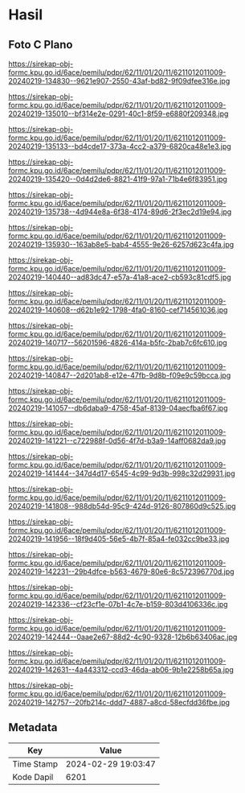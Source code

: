 # Hasil

## Foto C Plano

https://sirekap-obj-formc.kpu.go.id/6ace/pemilu/pdpr/62/11/01/20/11/6211012011009-20240219-134830--9621e907-2550-43af-bd82-9f09dfee316e.jpg

https://sirekap-obj-formc.kpu.go.id/6ace/pemilu/pdpr/62/11/01/20/11/6211012011009-20240219-135010--bf314e2e-0291-40c1-8f59-e6880f209348.jpg

https://sirekap-obj-formc.kpu.go.id/6ace/pemilu/pdpr/62/11/01/20/11/6211012011009-20240219-135133--bd4cde17-373a-4cc2-a379-6820ca48e1e3.jpg

https://sirekap-obj-formc.kpu.go.id/6ace/pemilu/pdpr/62/11/01/20/11/6211012011009-20240219-135420--0d4d2de6-8821-41f9-97a1-71b4e6f83951.jpg

https://sirekap-obj-formc.kpu.go.id/6ace/pemilu/pdpr/62/11/01/20/11/6211012011009-20240219-135738--4d944e8a-6f38-4174-89d6-2f3ec2d19e94.jpg

https://sirekap-obj-formc.kpu.go.id/6ace/pemilu/pdpr/62/11/01/20/11/6211012011009-20240219-135930--163ab8e5-bab4-4555-9e26-6257d623c4fa.jpg

https://sirekap-obj-formc.kpu.go.id/6ace/pemilu/pdpr/62/11/01/20/11/6211012011009-20240219-140440--ad83dc47-e57a-41a8-ace2-cb593c81cdf5.jpg

https://sirekap-obj-formc.kpu.go.id/6ace/pemilu/pdpr/62/11/01/20/11/6211012011009-20240219-140608--d62b1e92-1798-4fa0-8160-cef714561036.jpg

https://sirekap-obj-formc.kpu.go.id/6ace/pemilu/pdpr/62/11/01/20/11/6211012011009-20240219-140717--56201596-4826-414a-b5fc-2bab7c6fc610.jpg

https://sirekap-obj-formc.kpu.go.id/6ace/pemilu/pdpr/62/11/01/20/11/6211012011009-20240219-140847--2d201ab8-e12e-47fb-9d8b-f09e9c59bcca.jpg

https://sirekap-obj-formc.kpu.go.id/6ace/pemilu/pdpr/62/11/01/20/11/6211012011009-20240219-141057--db6daba9-4758-45af-8139-04aecfba6f67.jpg

https://sirekap-obj-formc.kpu.go.id/6ace/pemilu/pdpr/62/11/01/20/11/6211012011009-20240219-141221--c722988f-0d56-4f7d-b3a9-14aff0682da9.jpg

https://sirekap-obj-formc.kpu.go.id/6ace/pemilu/pdpr/62/11/01/20/11/6211012011009-20240219-141444--347d4d17-6545-4c99-9d3b-998c32d29931.jpg

https://sirekap-obj-formc.kpu.go.id/6ace/pemilu/pdpr/62/11/01/20/11/6211012011009-20240219-141808--988db54d-95c9-424d-9126-807860d9c525.jpg

https://sirekap-obj-formc.kpu.go.id/6ace/pemilu/pdpr/62/11/01/20/11/6211012011009-20240219-141956--18f9d405-56e5-4b7f-85a4-fe032cc9be33.jpg

https://sirekap-obj-formc.kpu.go.id/6ace/pemilu/pdpr/62/11/01/20/11/6211012011009-20240219-142231--29b4dfce-b563-4679-80e6-8c572396770d.jpg

https://sirekap-obj-formc.kpu.go.id/6ace/pemilu/pdpr/62/11/01/20/11/6211012011009-20240219-142336--cf23cf1e-07b1-4c7e-b159-803d4106336c.jpg

https://sirekap-obj-formc.kpu.go.id/6ace/pemilu/pdpr/62/11/01/20/11/6211012011009-20240219-142444--0aae2e67-88d2-4c90-9328-12b6b63406ac.jpg

https://sirekap-obj-formc.kpu.go.id/6ace/pemilu/pdpr/62/11/01/20/11/6211012011009-20240219-142631--4a443312-ccd3-46da-ab06-9b1e2258b65a.jpg

https://sirekap-obj-formc.kpu.go.id/6ace/pemilu/pdpr/62/11/01/20/11/6211012011009-20240219-142757--20fb214c-ddd7-4887-a8cd-58ecfdd36fbe.jpg


## Metadata

| Key        | Value               |
| ---------- | ------------------- |
| Time Stamp | 2024-02-29 19:03:47 |
| Kode Dapil | 6201                |




